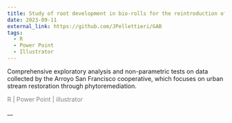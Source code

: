 ```yaml
---
title: Study of root development in bio-rolls for the reintroduction of aquatic plants in urban streams.
date: 2023-09-11
external_link: https://github.com/JPellettieri/GAB
tags:
  - R
  - Power Point
  - Illustrator
---
```


Comprehensive exploratory analysis and non-parametric tests on data collected by the Arroyo San Francisco cooperative, which focuses on urban stream restoration through phytoremediation.   

<p style="color:grey;">R  |  Power Point  |   illustrator</p>
__ 
<!--more-->
